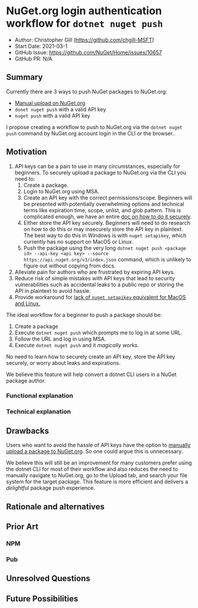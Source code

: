 # NuGet.org login authentication workflow for `dotnet nuget push`

- Author: Christopher Gill (https://github.com/chgill-MSFT)
- Start Date: 2021-03-1
- GitHub Issue: https://github.com/NuGet/Home/issues/10657
- GitHub PR: N/A

## Summary

Currently there are 3 ways to push NuGet packages to NuGet.org:
* [Manual upload on NuGet.org](https://www.nuget.org/packages/manage/upload)
* `donet nuget push` with a valid API key
* `nuget push` with a valid API key

I propose creating a workflow to push to NuGet.org via the `dotnet nuget push` command by NuGet.org account login in the CLI or the browser.

## Motivation 

1. API keys can be a pain to use in many circumstances, especially for beginners. To securely upload a package to NuGet.org via the CLI you need to:
   1. Create a package.
   2. Login to NuGet.org using MSA.
   3. Create an API key with the correct permissions/scope. Beginners will be presented with potentially overwhelming options and technical terms like expiration time, scope, unlist, and glob pattern. This is complicated enough, we have an entire [doc on how to do it securely](https://docs.microsoft.com/en-us/nuget/nuget-org/scoped-api-keys).
   4. Either store the API key securely. Beginners will need to do research on how to do this or may insecurely store the API key in plaintext. The best way to do this in Windows is with `nuget setapikey`, which currently has no support on MacOS or Linux.
   5. Push the package using the very long `dotnet nuget push <package id> --api-key <api key> --source https://api.nuget.org/v3/index.json` command, which is unlikely to figure out without copying from docs.
2. Alleviate pain for authors who are frustrated by expiring API keys.
3. Reduce risk of simple mistakes with API keys that lead to security vulnerabilities such as accidental leaks to a public repo or storing the API in plaintext to avoid hassle.
4. Provide workaround for [lack of `nuget setapikey` equivalent for MacOS and Linux.](https://github.com/NuGet/Home/issues/6437)
   
The ideal workflow for a beginner to push a package should be:
1. Create a package
2. Execute `dotnet nuget push` which prompts me to log in at some URL.
3. Follow the URL and log in using MSA.
4. Execute `dotnet nuget push` and it *magically works.*

No need to learn how to securely create an API key, store the API key securely, or worry about leaks and expirations.

We believe this feature will help convert a dotnet CLI users in a NuGet package author.
### Functional explanation

<!-- Explain the proposal as if it were already implemented and you're teaching it to another person. -->
<!-- Introduce new concepts, functional designs with real life examples, and low-fidelity mockups or  pseudocode to show how this proposal would look. -->


### Technical explanation

<!-- Explain the proposal in sufficient detail with implementation details, interaction models, and clarification of corner cases. -->

## Drawbacks

Users who want to avoid the hassle of API keys have the option to [manually upload a package to NuGet.org](https://www.nuget.org/packages/manage/upload). So one could argue this is unnecessary.

We believe this will still be an improvement for many customers prefer using the dotnet CLI for most of their workflow and also reduces the need to manually navigate to NuGet.org, go to the Upload tab, and search your file system for the target package. This feature is more efficient and delivers a *delightful* package push experience.

## Rationale and alternatives

<!-- Why is this the best design compared to other designs? -->
<!-- What other designs have been considered and why weren't they chosen? -->
<!-- What is the impact of not doing this? -->

## Prior Art

<!-- What prior art, both good and bad are related to this proposal? -->
<!-- Do other features exist in other ecosystems and what experience have their community had? -->
<!-- What lessons from other communities can we learn from? -->
<!-- Are there any resources that are relevent to this proposal? -->

### NPM

### Pub

## Unresolved Questions

<!-- What parts of the proposal do you expect to resolve before this gets accepted? -->
<!-- What parts of the proposal need to be resolved before the proposal is stabilized? -->
<!-- What related issues would you consider out of scope for this proposal but can be addressed in the future? -->

## Future Possibilities

<!-- What future possibilities can you think of that this proposal would help with? -->
